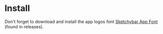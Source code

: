 # Install
Don't forget to download and install the app logos font [Sketchybar App Font](https://github.com/kvndrsslr/sketchybar-app-font) (found in releases).

